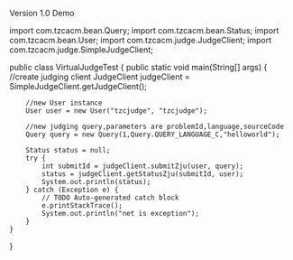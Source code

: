 Version 1.0  Demo

import com.tzcacm.bean.Query;
import com.tzcacm.bean.Status;
import com.tzcacm.bean.User;
import com.tzcacm.judge.JudgeClient;
import com.tzcacm.judge.SimpleJudgeClient;

public class VirtualJudgeTest {
    public static void main(String[] args) {
        //create judging client
        JudgeClient judgeClient = SimpleJudgeClient.getJudgeClient();
        
        //new User instance
        User user = new User("tzcjudge", "tzcjudge");
        
        //new judging query,parameters are problemId,language,sourceCode
        Query query = new Query(1,Query.QUERY_LANGUAGE_C,"helloworld");
        
        Status status = null;
        try {
            int submitId = judgeClient.submitZju(user, query);
            status = judgeClient.getStatusZju(submitId, user);
            System.out.println(status);
        } catch (Exception e) {
            // TODO Auto-generated catch block
            e.printStackTrace();
            System.out.println("net is exception");
        }
    }
}
